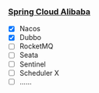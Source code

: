 ### [Spring Cloud Alibaba](https://github.com/alibaba/spring-cloud-alibaba)

- [x] Nacos
- [x] Dubbo
- [ ] RocketMQ
- [ ] Seata
- [ ] Sentinel
- [ ] Scheduler X
- [ ] ......
